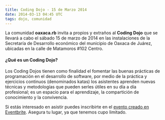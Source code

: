 ```yaml
---
title: Coding Dojo - 15 de Marzo 2014
date: 2014-03-13 04:45 UTC
tags: dojo, comunidad
---
```


La comunidad **oaxaca.rb** invita a propios y extraños al **Coding Dojo** que se llevará a cabo el sábado 15 de marzo de 2014 en las instalaciones de la Secretaría de Desarrollo económico del municipio de Oaxaca de Juárez, ubicadas en la calle de Matamoros #102 Centro.

#### ¿Qué es un Coding Dojo?

Los Coding Dojos tienen como finalidad el fomentar las buenas prácticas de programación en el desarrollo de software, por medio de la práctica y ejercicios continuos (denominados katas) los asistentes aprenden nuevas técnicas y metodologías que pueden serles útiles en su día a día profesional; es un espacio para el aprendizaje, la compartición de conocimiento y la convivencia.

Si estás interesado en asistir puedes inscribirte en el [evento creado en Eventbrite](https://www.eventbrite.com/e/coding-dojo-tickets-10919244755). Asegura tu lugar, ya que tenemos cupo limitado.
